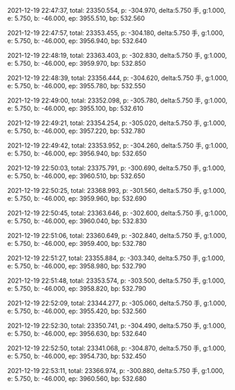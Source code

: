 2021-12-19 22:47:37, total: 23350.554, p: -304.970, delta:5.750 手, g:1.000, e: 5.750, b: -46.000, ep: 3955.510, bp: 532.560

2021-12-19 22:47:57, total: 23353.455, p: -304.180, delta:5.750 手, g:1.000, e: 5.750, b: -46.000, ep: 3956.940, bp: 532.640

2021-12-19 22:48:19, total: 23363.403, p: -302.830, delta:5.750 手, g:1.000, e: 5.750, b: -46.000, ep: 3959.970, bp: 532.850

2021-12-19 22:48:39, total: 23356.444, p: -304.620, delta:5.750 手, g:1.000, e: 5.750, b: -46.000, ep: 3955.780, bp: 532.550

2021-12-19 22:49:00, total: 23352.098, p: -305.780, delta:5.750 手, g:1.000, e: 5.750, b: -46.000, ep: 3955.100, bp: 532.610

2021-12-19 22:49:21, total: 23354.254, p: -305.020, delta:5.750 手, g:1.000, e: 5.750, b: -46.000, ep: 3957.220, bp: 532.780

2021-12-19 22:49:42, total: 23353.952, p: -304.260, delta:5.750 手, g:1.000, e: 5.750, b: -46.000, ep: 3956.940, bp: 532.650

2021-12-19 22:50:03, total: 23375.791, p: -300.690, delta:5.750 手, g:1.000, e: 5.750, b: -46.000, ep: 3960.510, bp: 532.650

2021-12-19 22:50:25, total: 23368.993, p: -301.560, delta:5.750 手, g:1.000, e: 5.750, b: -46.000, ep: 3959.960, bp: 532.690

2021-12-19 22:50:45, total: 23363.646, p: -302.600, delta:5.750 手, g:1.000, e: 5.750, b: -46.000, ep: 3960.040, bp: 532.830

2021-12-19 22:51:06, total: 23360.649, p: -302.840, delta:5.750 手, g:1.000, e: 5.750, b: -46.000, ep: 3959.400, bp: 532.780

2021-12-19 22:51:27, total: 23355.884, p: -303.340, delta:5.750 手, g:1.000, e: 5.750, b: -46.000, ep: 3958.980, bp: 532.790

2021-12-19 22:51:48, total: 23353.574, p: -303.500, delta:5.750 手, g:1.000, e: 5.750, b: -46.000, ep: 3958.820, bp: 532.790

2021-12-19 22:52:09, total: 23344.277, p: -305.060, delta:5.750 手, g:1.000, e: 5.750, b: -46.000, ep: 3955.420, bp: 532.560

2021-12-19 22:52:30, total: 23350.741, p: -304.490, delta:5.750 手, g:1.000, e: 5.750, b: -46.000, ep: 3956.630, bp: 532.640

2021-12-19 22:52:50, total: 23341.068, p: -304.870, delta:5.750 手, g:1.000, e: 5.750, b: -46.000, ep: 3954.730, bp: 532.450

2021-12-19 22:53:11, total: 23366.974, p: -300.880, delta:5.750 手, g:1.000, e: 5.750, b: -46.000, ep: 3960.560, bp: 532.680